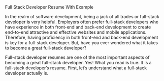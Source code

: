 Full Stack Developer Resume With Example

In the realm of software development, being a jack of all trades or full-stack developer is very helpful. Employers often prefer full-stack developers who have experience in both front-end and back-end development to create end-to-end attractive and effective websites and mobile applications. Therefore, having proficiency in both front-end and back-end development is key for a full-stack developer. But, have you ever wondered what it takes to become a great full-stack developer?

Full-stack developer resumes are one of the most important aspects of becoming a great full-stack developer. Yes! What you read is true. It is a full-stack developer’s resume. First, let’s understand what a full-stack developer actually is.


